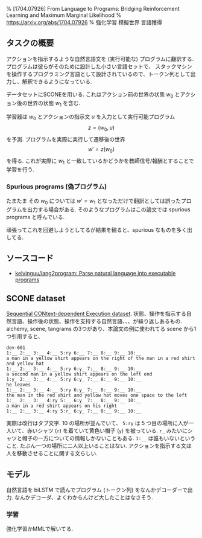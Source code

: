 % [1704.07926] From Language to Programs: Bridging Reinforcement Learning and Maximum Marginal Likelihood
% https://arxiv.org/abs/1704.07926
% 強化学習 模擬世界 言語獲得

## タスクの概要

アクションを指示するような自然言語文を (実行可能な) プログラムに翻訳する.
プログラムは彼らがそのために設計した小さい言語セットで、
スタックマシンを操作するプログラミング言語として設計されているので、トークン列として出力し、解釈できるようになっている.

データセットにSCONEを用いる.
これはアクション前の世界の状態 $w_0$ とアクション後の世界の状態 $w_1$ を含む.

学習器は $w_0$ とアクションの指示文 $u$ を入力として実行可能プログラム
$$z = (w_0, u)$$
を予測.
プログラムを実際に実行して遷移後の世界
$$w' = z(w_0)$$
を得る.
これが実際に $w_1$ と一致しているかどうかを教師信号/報酬とすることで学習を行う.

### Spurious programs (偽プログラム)

たまたま その $w_0$ については $w'=w_1$ となっただけで翻訳としては誤ったプログラムを出力する場合がある.
そのようなプログラムはこの論文では spurious programs と呼んでいる.

頑張ってこれを回避しようとしてるが結果を観ると、spurious なものを多く出してる.

## ソースコード

- [kelvinguu/lang2program: Parse natural language into executable programs](https://github.com/kelvinguu/lang2program)

## SCONE dataset

[Sequential CONtext-dependent Execution dataset](https://nlp.stanford.edu/projects/scone/).
状態、操作を指示する自然言語、操作後の状態、操作を支持する自然言語、、、が繰り返しあるもの.
alchemy, scene, tangrams の3つがあり、本論文の例に使われてる scene から1つ引用すると、

```
dev-601
1:__ 2:__ 3:__ 4:__ 5:ry 6:__ 7:__ 8:__ 9:__ 10:__
a man in a yellow shirt appears on the right of the man in a red shirt and yellow hat
1:__ 2:__ 3:__ 4:__ 5:ry 6:y_ 7:__ 8:__ 9:__ 10:__
a second man in a yellow shirt appears on the left end
1:y_ 2:__ 3:__ 4:__ 5:ry 6:y_ 7:__ 8:__ 9:__ 10:__
he leaves
1:__ 2:__ 3:__ 4:__ 5:ry 6:y_ 7:__ 8:__ 9:__ 10:__
the man in the red shirt and yellow hat moves one space to the left
1:__ 2:__ 3:__ 4:ry 5:__ 6:y_ 7:__ 8:__ 9:__ 10:__
a man in a red shirt appears on his right
1:__ 2:__ 3:__ 4:ry 5:r_ 6:y_ 7:__ 8:__ 9:__ 10:__
```

実際は改行はタブ文字.
10 の場所が並んでいて、
`5:ry` は 5 つ目の場所に人が一人いて、赤いシャツ (`r`) を着ていて黄色い帽子 (`y`) を被っている.
`r_` みたいにシャツと帽子の一方についての情報しかないこともある.
`1:__` は誰もいないということ.
たぶん一つの場所に二人以上いることはない.
アクションを指示する文は人を移動させることに関する文らしい.

## モデル

自然言語を biLSTM で読んでプログラム (トークン列) をなんかデコーダーで出力.
なんかデコーダ、よくわからんけど大したことはなさそう.

### 学習

強化学習かMMLで解いてる.

